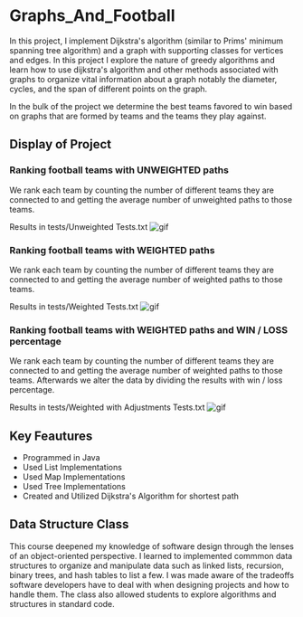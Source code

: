 # Graphs_And_Football

In this project, I implement Dijkstra's algorithm (similar to Prims' minimum spanning tree algorithm) and a graph with supporting classes for vertices and edges. In this project I explore the nature of greedy algorithms and learn how to use dijkstra's algorithm and other methods associated with graphs to organize vital information about a graph notably the diameter, cycles, and the span of different points on the graph.

In the bulk of the project we determine the best teams favored to win based on graphs that are formed by teams and the teams they play against.

## Display of Project

### Ranking football teams with UNWEIGHTED paths

We rank each team by counting the number of different teams they are connected to and getting the average number of unweighted paths to those teams.

Results in tests/Unweighted Tests.txt
![gif](unweighted_graph.gif)

### Ranking football teams with WEIGHTED paths

We rank each team by counting the number of different teams they are connected to and getting the average number of weighted paths to those teams.

Results in tests/Weighted Tests.txt
![gif](weighted_graph.gif)


### Ranking football teams with WEIGHTED paths and WIN / LOSS percentage

We rank each team by counting the number of different teams they are connected to and getting the average number of weighted paths to those teams. Afterwards we alter the data by dividing the results with win / loss percentage.

Results in tests/Weighted with Adjustments Tests.txt
![gif](weighted_graph_adjustment.gif)

## Key Feautures

- Programmed in Java
- Used List Implementations
- Used Map Implementations
- Used Tree Implementations
- Created and Utilized Dijkstra's Algorithm for shortest path 

## Data Structure Class

This course deepened my knowledge of software design through the lenses of an object-oriented perspective. I learned to implemented commmon data structures to organize and manipulate data such as linked lists, recursion, binary trees, and hash tables to list a few. I was made aware of the tradeoffs software developers have to deal with when designing projects and how to handle them. The class also allowed students to explore algorithms and structures in standard code.
